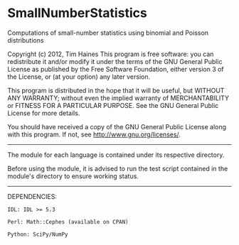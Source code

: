 SmallNumberStatistics
=====================

Computations of small-number statistics using binomial and Poisson distributions

Copyright (c) 2012, Tim Haines
This program is free software: you can redistribute it and/or modify
it under the terms of the GNU General Public License as published by
the Free Software Foundation, either version 3 of the License, or
(at your option) any later version.

This program is distributed in the hope that it will be useful,
but WITHOUT ANY WARRANTY; without even the implied warranty of
 MERCHANTABILITY or FITNESS FOR A PARTICULAR PURPOSE.  See the
GNU General Public License for more details.

You should have received a copy of the GNU General Public License
along with this program.  If not, see http://www.gnu.org/licenses/.

-------------------------------------------------------------------------------------

The module for each language is contained under its respective directory.

Before using the module, it is advised to run the test script contained in the module's directory to ensure working status.

-------------------------------------------------------------------------------------

DEPENDENCIES:

	IDL: IDL >= 5.3

	Perl: Math::Cephes (available on CPAN)

	Python: SciPy/NumPy
